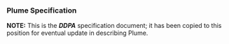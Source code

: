 ### Plume Specification

**NOTE:** This is the ***DDPA*** specification document; it has been copied to this position for eventual update in describing Plume.
